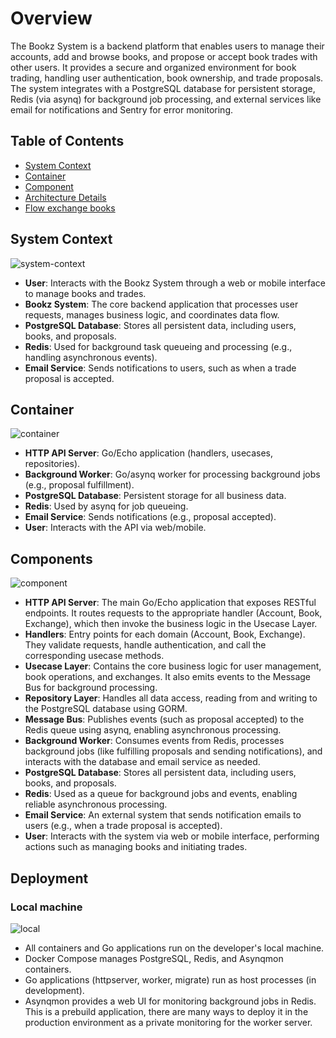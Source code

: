 # Overview

The Bookz System is a backend platform that enables users to manage their accounts, add and browse books, and propose or accept book trades with other users. It provides a secure and organized environment for book trading, handling user authentication, book ownership, and trade proposals. The system integrates with a PostgreSQL database for persistent storage, Redis (via asynq) for background job processing, and external services like email for notifications and Sentry for error monitoring.

## Table of Contents

- [System Context](#system-context)
- [Container](#container)
- [Component](#components)
- [Architecture Details](architecture.md)
- [Flow exchange books](flow_exchange.md)

## System Context

![system-context](diagrams/system-context.svg)

- **User**: Interacts with the Bookz System through a web or mobile interface to manage books and trades.
- **Bookz System**: The core backend application that processes user requests, manages business logic, and coordinates data flow.
- **PostgreSQL Database**: Stores all persistent data, including users, books, and proposals.
- **Redis**: Used for background task queueing and processing (e.g., handling asynchronous events).
- **Email Service**: Sends notifications to users, such as when a trade proposal is accepted.

## Container

![container](diagrams/container.svg)

- **HTTP API Server**: Go/Echo application (handlers, usecases, repositories).
- **Background Worker**: Go/asynq worker for processing background jobs (e.g., proposal fulfillment).
- **PostgreSQL Database**: Persistent storage for all business data.
- **Redis**: Used by asynq for job queueing.
- **Email Service**: Sends notifications (e.g., proposal accepted).
- **User**: Interacts with the API via web/mobile.

## Components

![component](diagrams/component.svg)

- **HTTP API Server**: The main Go/Echo application that exposes RESTful endpoints. It routes requests to the appropriate handler (Account, Book, Exchange), which then invoke the business logic in the Usecase Layer.
- **Handlers**: Entry points for each domain (Account, Book, Exchange). They validate requests, handle authentication, and call the corresponding usecase methods.
- **Usecase Layer**: Contains the core business logic for user management, book operations, and exchanges. It also emits events to the Message Bus for background processing.
- **Repository Layer**: Handles all data access, reading from and writing to the PostgreSQL database using GORM.
- **Message Bus**: Publishes events (such as proposal accepted) to the Redis queue using asynq, enabling asynchronous processing.
- **Background Worker**: Consumes events from Redis, processes background jobs (like fulfilling proposals and sending notifications), and interacts with the database and email service as needed.
- **PostgreSQL Database**: Stores all persistent data, including users, books, and proposals.
- **Redis**: Used as a queue for background jobs and events, enabling reliable asynchronous processing.
- **Email Service**: An external system that sends notification emails to users (e.g., when a trade proposal is accepted).
- **User**: Interacts with the system via web or mobile interface, performing actions such as managing books and initiating trades.

## Deployment

### Local machine

![local](diagrams/local_deployment.svg)

- All containers and Go applications run on the developer's local machine.
- Docker Compose manages PostgreSQL, Redis, and Asynqmon containers.
- Go applications (httpserver, worker, migrate) run as host processes (in development).
- Asynqmon provides a web UI for monitoring background jobs in Redis. This is a prebuild application, there are many ways to deploy it in the production environment as a private monitoring for the worker server.
